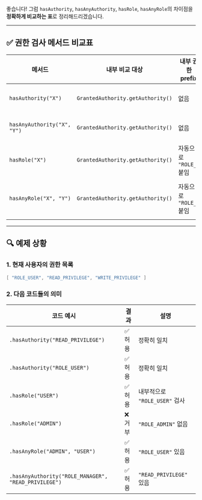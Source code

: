 좋습니다! 그럼 `hasAuthority`, `hasAnyAuthority`, `hasRole`, `hasAnyRole`의 차이점을 **정확하게 비교하는 표**로 정리해드리겠습니다.

---

## ✅ 권한 검사 메서드 비교표

| 메서드                         | 내부 비교 대상                          | 내부 권한 prefix      | 의미                                     | 예시 코드                                                                       |
| --------------------------- | --------------------------------- | ----------------- | -------------------------------------- | --------------------------------------------------------------------------- |
| `hasAuthority("X")`         | `GrantedAuthority.getAuthority()` | 없음                | 정확히 `"X"` 문자열과 일치해야 함                  | `.hasAuthority("READ_PRIVILEGE")`                                           |
| `hasAnyAuthority("X", "Y")` | `GrantedAuthority.getAuthority()` | 없음                | `"X"` 또는 `"Y"` 중 하나 이상 일치              | `.hasAnyAuthority("ROLE_USER", "ROLE_ADMIN")`                               |
| `hasRole("X")`              | `GrantedAuthority.getAuthority()` | 자동으로 `"ROLE_"` 붙임 | `"ROLE_X"`가 존재하는지 확인                   | `.hasRole("ADMIN")` → `"ROLE_ADMIN"` 검사                                     |
| `hasAnyRole("X", "Y")`      | `GrantedAuthority.getAuthority()` | 자동으로 `"ROLE_"` 붙임 | `"ROLE_X"` 또는 `"ROLE_Y"` 중 하나라도 있으면 허용 | `.hasAnyRole("USER", "MODERATOR")` → `"ROLE_USER"` or `"ROLE_MODERATOR"` 검사 |

---

## 🔍 예제 상황

### 1. 현재 사용자의 권한 목록

```java
[ "ROLE_USER", "READ_PRIVILEGE", "WRITE_PRIVILEGE" ]
```

### 2. 다음 코드들의 의미

| 코드 예시                                                | 결과   | 설명                     |
| ---------------------------------------------------- | ---- | ---------------------- |
| `.hasAuthority("READ_PRIVILEGE")`                    | ✅ 허용 | 정확히 일치                 |
| `.hasAuthority("ROLE_USER")`                         | ✅ 허용 | 정확히 일치                 |
| `.hasRole("USER")`                                   | ✅ 허용 | 내부적으로 `"ROLE_USER"` 검사 |
| `.hasRole("ADMIN")`                                  | ❌ 거부 | `"ROLE_ADMIN"` 없음      |
| `.hasAnyRole("ADMIN", "USER")`                       | ✅ 허용 | `"ROLE_USER"` 있음       |
| `.hasAnyAuthority("ROLE_MANAGER", "READ_PRIVILEGE")` | ✅ 허용 | `"READ_PRIVILEGE"` 있음  |



